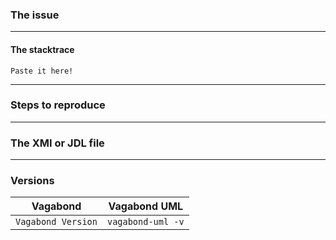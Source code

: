 ### The issue



---
#### The stacktrace

```
Paste it here!
```

---

### Steps to reproduce



---

### The XMI or JDL file



---

### Versions

| Vagabond           | Vagabond UML           |
| ------------------ | ---------------------- |
| `Vagabond Version` |    `vagabond-uml -v`   |
